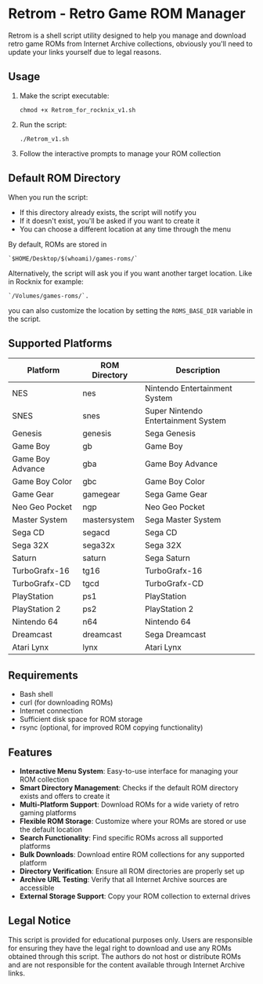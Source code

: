 # Retrom - Retro Game ROM Manager

Retrom is a shell script utility designed to help you manage and download retro game ROMs from Internet Archive collections, obviously you'll need to update your links yourself due to legal reasons.

## Usage

1. Make the script executable:
   ```
   chmod +x Retrom_for_rocknix_v1.sh
   ```

2. Run the script:
   ```
   ./Retrom_v1.sh
   ```

3. Follow the interactive prompts to manage your ROM collection

## Default ROM Directory

When you run the script:
- If this directory already exists, the script will notify you
- If it doesn't exist, you'll be asked if you want to create it
- You can choose a different location at any time through the menu

By default, ROMs are stored in
   ```
`$HOME/Desktop/$(whoami)/games-roms/`
   ```
Alternatively, the script will ask you if you want another target location. Like in Rocknix for example:
   ```
`/Volumes/games-roms/`.
   ```

you can also customize the location by setting the `ROMS_BASE_DIR` variable in the script.

## Supported Platforms

| Platform | ROM Directory | Description |
|----------|--------------|----------------|
| NES | nes | Nintendo Entertainment System |
| SNES | snes | Super Nintendo Entertainment System |
| Genesis | genesis | Sega Genesis |
| Game Boy | gb | Game Boy |
| Game Boy Advance | gba | Game Boy Advance |
| Game Boy Color | gbc | Game Boy Color |
| Game Gear | gamegear | Sega Game Gear |
| Neo Geo Pocket | ngp | Neo Geo Pocket |
| Master System | mastersystem | Sega Master System |
| Sega CD | segacd | Sega CD |
| Sega 32X | sega32x | Sega 32X |
| Saturn | saturn | Sega Saturn |
| TurboGrafx-16 | tg16 | TurboGrafx-16 |
| TurboGrafx-CD | tgcd | TurboGrafx-CD |
| PlayStation | ps1 | PlayStation |
| PlayStation 2 | ps2 | PlayStation 2 |
| Nintendo 64 | n64 | Nintendo 64 |
| Dreamcast | dreamcast | Sega Dreamcast |
| Atari Lynx | lynx | Atari Lynx |

## Requirements

- Bash shell
- curl (for downloading ROMs)
- Internet connection
- Sufficient disk space for ROM storage
- rsync (optional, for improved ROM copying functionality)

## Features

- **Interactive Menu System**: Easy-to-use interface for managing your ROM collection
- **Smart Directory Management**: Checks if the default ROM directory exists and offers to create it
- **Multi-Platform Support**: Download ROMs for a wide variety of retro gaming platforms
- **Flexible ROM Storage**: Customize where your ROMs are stored or use the default location
- **Search Functionality**: Find specific ROMs across all supported platforms
- **Bulk Downloads**: Download entire ROM collections for any supported platform
- **Directory Verification**: Ensure all ROM directories are properly set up
- **Archive URL Testing**: Verify that all Internet Archive sources are accessible
- **External Storage Support**: Copy your ROM collection to external drives


## Legal Notice

This script is provided for educational purposes only. Users are responsible for ensuring they have the legal right to download and use any ROMs obtained through this script. The authors do not host or distribute ROMs and are not responsible for the content available through Internet Archive links.
